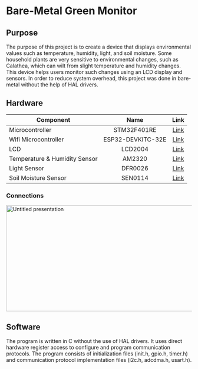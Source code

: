 # Bare-Metal Green Monitor
## Purpose
The purpose of this project is to create a device that displays environmental values such as temperature, humidity, light, and soil moisture. Some household plants are very sensitive to environmental changes, such as Calathea, which can wilt from slight temperature and humidity changes. This device helps users monitor such changes using an LCD display and sensors. In order to reduce system overhead, this project was done in bare-metal without the help of HAL drivers.
## Hardware
| Component                  |      Name      |      Link      |
|----------------------------|:--------------:|:--------------:|
| Microcontroller             | STM32F401RE    | [Link](https://www.st.com/en/microcontrollers-microprocessors/stm32f401re.html) |
| Wifi Microcontroller        | ESP32-DEVKITC-32E | [Link](https://www.espressif.com/en/products/devkits/esp32-devkitc) |
| LCD                        | LCD2004        | [Link](https://www.sunfounder.com/products/i2c-lcd2004-module) |
| Temperature & Humidity Sensor | AM2320       | [Link](https://www.adafruit.com/product/3721) |
| Light Sensor                | DFR0026        | [Link](https://www.dfrobot.com/product-1004.html) |
| Soil Moisture Sensor        | SEN0114        | [Link](https://www.digikey.ca/en/products/detail/dfrobot/SEN0114/6588525) |
### Connections
<img width="808" height="287" alt="Untitled presentation" src="https://github.com/user-attachments/assets/4b1e2f76-31ea-420f-bc6c-4bde3dffcf7a" />

## Software
The program is written in C without the use of HAL drivers. It uses direct hardware register access to configure and program communication protocols. The program consists of initialization files (init.h, gpio.h, timer.h) and communication protocol implementation files (i2c.h, adcdma.h, usart.h).
